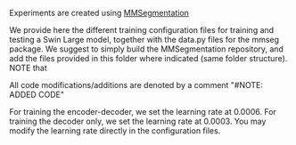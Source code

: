 Experiments are created using [MMSegmentation](https://github.com/open-mmlab/mmsegmentation)

We provide here the different training configuration files for training and testing a Swin Large model, together with the data.py files for the mmseg package.
We suggest to simply build the MMSegmentation repository, and add the files provided in this folder where indicated (same folder structure).
NOTE that 

All code modifications/additions are denoted by a comment "#NOTE: ADDED CODE"


For training the encoder-decoder, we set the learning rate at 0.0006.
For training the decoder only, we set the learning rate at 0.0003.
You may modify the learning rate directly in the configuration files.

